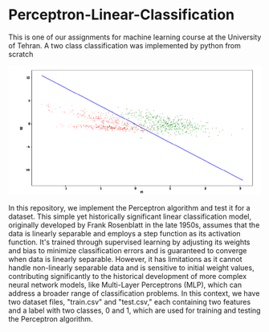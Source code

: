 # Perceptron-Linear-Classification
This is one of our assignments for machine learning course at the University of Tehran. A two class classification was implemented by python from scratch

![](Perceptron.png)

In this repository, we implement the Perceptron algorithm and test it for a dataset. This simple yet historically significant linear classification model, originally developed by Frank Rosenblatt in the late 1950s, assumes that the data is linearly separable and employs a step function as its activation function. It's trained through supervised learning by adjusting its weights and bias to minimize classification errors and is guaranteed to converge when data is linearly separable. However, it has limitations as it cannot handle non-linearly separable data and is sensitive to initial weight values, contributing significantly to the historical development of more complex neural network models, like Multi-Layer Perceptrons (MLP), which can address a broader range of classification problems. In this context, we have two dataset files, "train.csv" and "test.csv," each containing two features and a label with two classes, 0 and 1, which are used for training and testing the Perceptron algorithm.
